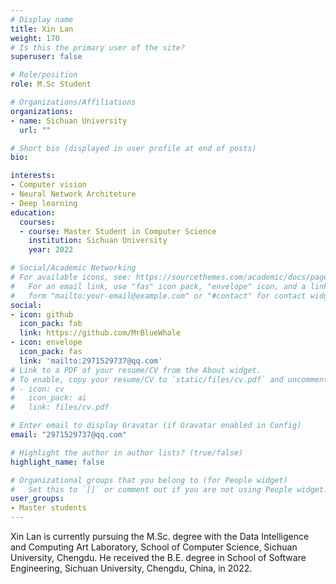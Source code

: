 ```yaml
---
# Display name
title: Xin Lan
weight: 170
# Is this the primary user of the site?
superuser: false

# Role/position
role: M.Sc Student

# Organizations/Affiliations
organizations:
- name: Sichuan University
  url: ""

# Short bio (displayed in user profile at end of posts)
bio: 

interests:
- Computer vision
- Neural Network Architeture
- Deep learning
education:
  courses:
  - course: Master Student in Computer Science
    institution: Sichuan University
    year: 2022

# Social/Academic Networking
# For available icons, see: https://sourcethemes.com/academic/docs/page-builder/#icons
#   For an email link, use "fas" icon pack, "envelope" icon, and a link in the
#   form "mailto:your-email@example.com" or "#contact" for contact widget.
social:
- icon: github
  icon_pack: fab
  link: https://github.com/MrBlueWhale
- icon: envelope
  icon_pack: fas
  link: 'mailto:2971529737@qq.com' 
# Link to a PDF of your resume/CV from the About widget.
# To enable, copy your resume/CV to `static/files/cv.pdf` and uncomment the lines below.
# - icon: cv
#   icon_pack: ai
#   link: files/cv.pdf

# Enter email to display Gravatar (if Gravatar enabled in Config)
email: "2971529737@qq.com"

# Highlight the author in author lists? (true/false)
highlight_name: false

# Organizational groups that you belong to (for People widget)
#   Set this to `[]` or comment out if you are not using People widget.
user_groups:
- Master students
---
```


Xin Lan is currently pursuing the M.Sc. degree with the Data Intelligence and Computing Art Laboratory, School of Computer Science, Sichuan University, Chengdu. He received the B.E. degree in School of Software Engineering, Sichuan University, Chengdu, China, in 2022. 
